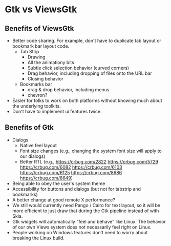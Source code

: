 # Gtk vs ViewsGtk

## Benefits of ViewsGtk

*   Better code sharing. For example, don't have to duplicate tab layout or
    bookmark bar layout code.
    *   Tab Strip
        *   Drawing
        *   All the animationy bits
        *   Subtle click selection behavior (curved corners)
        *   Drag behavior, including dropping of files onto the URL bar
        *   Closing behavior
    *   Bookmarks bar
        *   drag & drop behavior, including menus
        *   chevron?
*   Easier for folks to work on both platforms without knowing much about the
    underlying toolkits.
*   Don't have to implement ui features twice.

## Benefits of Gtk

*   Dialogs
    *   Native feel layout
    *   Font size changes (e.g., changing the system font size will apply to our
        dialogs)
    *   Better RTL (e.g., https://crbug.com/2822 https://crbug.com/5729
        https://crbug.com/6082 https://crbug.com/6103 https://crbug.com/6125
        https://crbug.com/8686 https://crbug.com/8649)
*   Being able to obey the user's system theme
*   Accessibility for buttons and dialogs (but not for tabstrip and bookmarks)
*   A better change at good remote X performance?
*   We still would currently need Pango / Cairo for text layout, so it will be
    more efficient to just draw that during the Gtk pipeline instead of with
    Skia.
*   Gtk widgets will automatically "feel and behave" like Linux. The behavior of
    our own Views system does not necessarily feel right on Linux.
*   People working on Windows features don't need to worry about breaking the
    Linux build.
